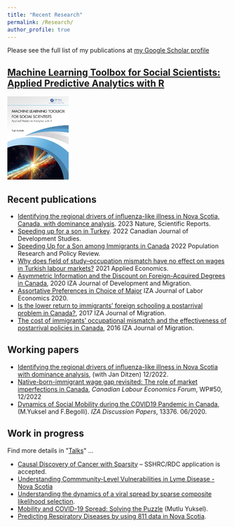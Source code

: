 ```yaml
---
title: "Recent Research"
permalink: /Research/
author_profile: true
---
```


Please see the full list of my publications at [my Google Scholar profile](https://scholar.google.ca/citations?user=8M2YA1QAAAAJ&hl=en)

## [Machine Learning Toolbox for Social Scientists: Applied Predictive Analytics with R](https://www.routledge.com/Machine-Learning-Toolbox-for-Social-Scientists-Applied-Predictive-Analytics/Aydede/p/book/9781032463957?_gl=1*1h8se2d*_ga*NzgzODI2ODkzLjE2OTEyNjkzNDU.*_ga_0HYE8YG0M6*MTY5MjA5NTAwOS4xNS4xLjE2OTIwOTUwODkuMC4wLjA.)
   
<img src="/images/CRC_cover.png"  width="140" height="190"> 
  
## Recent publications

- [Identifying the regional drivers of influenza-like illness in Nova Scotia, Canada, with dominance analysis](https://www.nature.com/articles/s41598-023-37184-z). 2023 Nature, Scientific Reports.
- [Speeding up for a son in Turkey](https://www.tandfonline.com/eprint/8KCSCQPEYUPTIHXSYKQS/full?target=10.1080/02255189.2022.2145273). 2022 Canadian Journal of Development Studies.
- [Speeding Up for a Son among Immigrants in Canada](https://can01.safelinks.protection.outlook.com/?url=https%3A%2F%2Frdcu.be%2FcOII0&data=05%7C01%7Cyigit.aydede%40smu.ca%7C9f0dab420256465f479908da43754240%7C060b02ae57754360abbae2e29cca6627%7C1%7C0%7C637896468467357238%7CUnknown%7CTWFpbGZsb3d8eyJWIjoiMC4wLjAwMDAiLCJQIjoiV2luMzIiLCJBTiI6Ik1haWwiLCJXVCI6Mn0%3D%7C3000%7C%7C%7C&sdata=oNiZrzUHZH26FiPmJ8JWdTcVO%2FowlsnpiABRQ1U8cTU%3D&reserved=0) 2022 Population Research and Policy Review.
- [Why does field of study–occupation mismatch have no effect on wages in Turkish labour markets?](https://www.tandfonline.com/doi/abs/10.1080/00036846.2021.1937500) 2021 Applied Economics.
- [Asymmetric Information and the Discount on Foreign-Acquired Degrees in Canada](https://content.sciendo.com/view/journals/izajodm/10/1/article-20190002.xml), 2020 IZA Journal of Development and Migration.
- [Assortative Preferences in Choice of Major](https://sciendo.com/it/article/10.2478/izajole-2020-0006) IZA Journal of Labor Economics 2020. 
- [Is the lower return to immigrants’ foreign schooling a postarrival problem in Canada?](https://link.springer.com/article/10.1186/s40176-016-0076-9), 2017 IZA Journal of Migration.
- [The cost of immigrants’ occupational mismatch and the effectiveness of postarrival policies in Canada](https://link.springer.com/article/10.1186/s40176-016-0057-z), 2016  IZA Journal of Migration.

## Working papers

 - [Identifying the regional drivers of influenza-like illness in Nova Scotia with dominance analysis](https://arxiv.org/abs/2212.06684), (with Jan Ditzen) 12/2022.  
 - [Native-born-immigrant wage gap revisited: The role of market imperfections in Canada](https://clef.uwaterloo.ca/wp-content/uploads/2023/01/CLEF-050-2022.pdf), *Canadian Labour Economics Forum*, WP#50, 12/2022
 - [Dynamics of Social Mobility during the COVID19 Pandemic in Canada](https://www.iza.org/publications/dp/13376/dynamics-of-social-mobility-during-the-covid-19-pandemic-in-canada), (M.Yuksel and F.Begolli). *IZA Discussion Papers*, 13376. 06/2020.
 
## Work in progress
Find more details in "[Talks](https://yaydede.github.io/Presentations/)" ...

 - [Causal Discovery of Cancer with Sparsity](http://yaydede.github.io/files/Przo2.pdf) – SSHRC/RDC application is accepted.
 - [Understanding Commmunity-Level Vulnerabilities in Lyme Disease - Nova Scotia](http://yaydede.github.io/files/Summary.pdf) 
 - [Understanding the dynamics of a viral spread by sparse composite likelihood selection](http://yaydede.github.io/files/draft4.pdf).
 - [Mobility and COVID-19 Spread: Solving the Puzzle](https://raw.githack.com/yaydede/Blog_posts/main/paper_v12.html) (Mutlu Yuksel). 
 - [Predicting Respiratory Diseases by using 811 data in Nova Scotia](http://yaydede.github.io/files/PredictingAsthma.pdf). 
 
 


